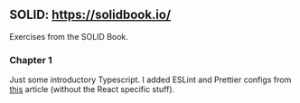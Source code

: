## SOLID: https://solidbook.io/

Exercises from the SOLID Book.


### Chapter 1

Just some introductory Typescript. I added ESLint and Prettier configs from [this](https://www.robertcooper.me/using-eslint-and-prettier-in-a-typescript-project) article (without the React specific stuff).